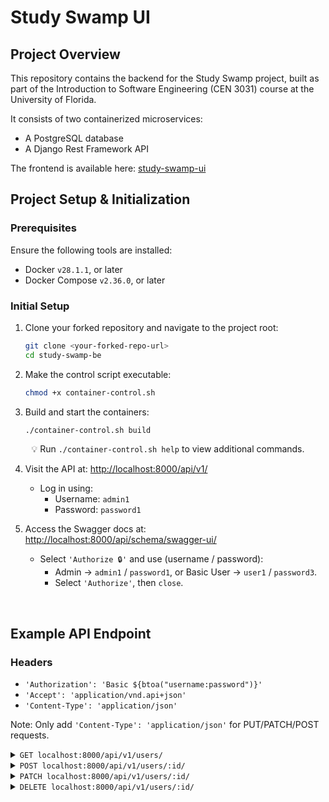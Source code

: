 # Study Swamp UI

<!-- Overview -->

## Project Overview

This repository contains the backend for the Study Swamp project, built as part of the Introduction to Software Engineering (CEN 3031) course at the University of Florida.

It consists of two containerized microservices:

- A PostgreSQL database
- A Django Rest Framework API

The frontend is available here: [study-swamp-ui](https://github.com/nenaroig/study-swamp-ui)

<!-- SETUP -->

## Project Setup & Initialization

### Prerequisites

Ensure the following tools are installed:

* Docker `v28.1.1`, or later
* Docker Compose `v2.36.0`, or later

### Initial Setup

1. Clone your forked repository and navigate to the project root:
    ```bash
    git clone <your-forked-repo-url>
    cd study-swamp-be
    ```

2. Make the control script executable:

    ```bash
    chmod +x container-control.sh
    ```

3. Build and start the containers:

    ```bash
    ./container-control.sh build
    ```

<div align="center">

💡 Run `./container-control.sh help` to view additional commands.

</div>


4. Visit the API at: <http://localhost:8000/api/v1/>

   - Log in using:
      - Username: `admin1`
      - Password: `password1`


5. Access the Swagger docs at: <http://localhost:8000/api/schema/swagger-ui/>
   - Select `'Authorize 🔒'` and use (username / password):
      - Admin → `admin1` / `password1`, or Basic User → `user1` / `password3`.
      - Select `'Authorize'`, then `close`.

<br />

<!-- API ENDPOINTS -->

## Example API Endpoint
### Headers
- `'Authorization': 'Basic ${btoa("username:password")}'`
- `'Accept': 'application/vnd.api+json'`
- `'Content-Type': 'application/json'`

Note: Only add `'Content-Type': 'application/json'` for PUT/PATCH/POST requests.

<details>
<summary> <code>GET localhost:8000/api/v1/users/</code> </summary>

>**Description**
> - Get a list of users. Or single user `GET localhost:8000/api/v1/users/:id/`.
>
>**Response**
>#### 200 OK
>
> ```json
> {
>   "data": [
>     {
>       "type": "User",
>       "id": "int",
>       "attributes": 
>         {
>           "username": "str",
>           "email": "str",
>           "first_name": "str",
>           "last_name": "str",
>           "points": "int",
>           "is_superuser": "bool"
>         }
>      },
>      {...}
>    ]
> }
>```
>
>**Notes**
>
> * Student users will not see Admin user info at `api/v1/users/`. Admin will see all users. 
> * `is_superuser: bool` will only be seen by Admin users.

</details>


<details>
<summary> <code>POST localhost:8000/api/v1/users/:id/</code> </summary>

>**Description**
> - Post a new user.
> 
>**Body (data-raw)**
>
> ```json
> {
>   "username": "str",
>   "password": "str",
>   "email": "str",
>   "first_name": "str",
>   "last_name": "str"
> }
>```
>
>**Response**
>#### 201 Created
>
> ```json
> {
>   "data": {
>       "type": "User",
>       "id": "int",
>       "attributes": 
>         {
>           "username": "str",
>           "email": "str",
>           "first_name": "str",
>           "last_name": "str",
>           "points": "int"
>         }
>   }
> }
>```
>
>**Notes**
>
> * You will not be able to create Admin users.

</details>

<details>
<summary> <code>PATCH localhost:8000/api/v1/users/:id/</code> </summary>

>**Description**
> - Update an existing user.
> 
>**Body (data-raw)**
>
> ```json
> {
>   "username": "str",
>   "password": "str",
>   "email": "str",
>   "first_name": "str",
>   "last_name": "str"
> }
>```
>
>**Response**
>#### 200 OK
>
> ```json
> {
>   "data": {
>       "type": "User",
>       "id": "int",
>       "attributes": 
>         {
>           "username": "str",
>           "email": "str",
>           "first_name": "str",
>           "last_name": "str",
>           "points": "int"
>         }
>   }
> }
>```
>
>**Notes**
>
> * You only need to include the fields you want to change in the Body.

</details>

<details>
<summary> <code>DELETE localhost:8000/api/v1/users/:id/</code> </summary>

>**Description**
> - Delete an existing user.
>
>**Response**
>#### 204 No Content
>
> ```json
> 
>```
>
>**Notes**
>
> * None yet.

</details>
